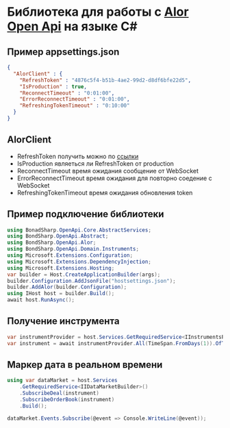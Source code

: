 # Библиотека для работы с [Alor Open Api](https://alor.dev/docs)  на языке C#
## Пример appsettings.json

```json
{
  "AlorClient" : {  
	"RefreshToken" : "4876c5f4-b51b-4ae2-99d2-d8df6bfe22d5",
	"IsProduction" : true,
	"ReconnectTimeout" : "0:01:00",
	"ErrorReconnectTimeout" : "0:01:00",
	"RefreshingTokenTimeout" : "0:10:00"
  }	
}
```

## AlorClient

- RefreshToken получить можно по [ссылки](https://alor.dev/open-api-tokens)
- IsProduction являеться ли RefreshToken от production
- ReconnectTimeout время ожидания сообщение от WebSocket
- ErrorReconnectTimeout время ожидания для повторно соедение с WebSocket
- RefreshingTokenTimeout  время ожидания обновления token

## Пример подключение библиотеки 
```C#
using BonadSharp.OpenApi.Core.AbstractServices;
using BondSharp.OpenApi.Abstract;
using BondSharp.OpenApi.Alor;
using BondSharp.OpenApi.Domain.Instruments;
using Microsoft.Extensions.Configuration;
using Microsoft.Extensions.DependencyInjection;
using Microsoft.Extensions.Hosting;
var builder = Host.CreateApplicationBuilder(args);
builder.Configuration.AddJsonFile("hostsettings.json");
builder.AddAlor(builder.Configuration);
using IHost host = builder.Build();
await host.RunAsync();
```

## Получение инструмента 

```C#
var instrumentProvider = host.Services.GetRequiredService<IInstrumentsProvider>();
var instrument = await instrumentProvider.All(TimeSpan.FromDays(1)).OfType<IShare>().FirstAsync(x => x.Symbol == "SBER");
```

## Маркер дата в реальном времени 

``` C#
using var dataMarket = host.Services
    .GetRequiredService<IIDataMarketBuilder>()
    .SubscribeDeal(instrument)
    .SubscribeOrderBook(instrument)
    .Build();

dataMarket.Events.Subscribe(@event => Console.WriteLine(@event));
```